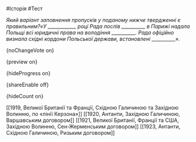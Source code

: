 #Історія #Тест

*Який варіант заповнення пропусків у поданому нижче твердженні є правильним?«У ____________ році Рада послів __________ в Парижі надала Польщі всі юридичні права на володіння __________. Рада офіційно визнала східні кордони Польської держави, встановлені __________».*

{noChangeVote on}

{preview on}

{hideProgress on}

{shareEnable off}

{hideCount on}

[[1919, Великої Британії та Франції, Східною Галичиною та Західною Волинню, по «лінії Керзона»]]
[[1920, Антанти, Західною Галичиною, Варшавським договором]]
[[1921, Великої Британії, Франції та США, Західною Волинню, Сен-Жерменським договором]]
[[1923, Антанти, Східною Галичиною, Ризьким договором]]
